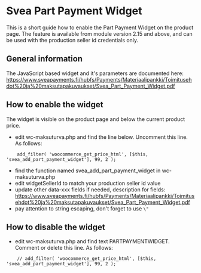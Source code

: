 # Svea Part Payment Widget

This is a short guide how to enable the Part Payment Widget on the product page. The feature is available from module version 2.15 and above, 
and can be used with the production seller id credentials only.

## General information

The JavaScript based widget and it's parameters are documented here: https://www.sveapayments.fi/hubfs/Payments/Materiaalipankki/Toimitusehdot%20ja%20maksutapakuvaukset/Svea_Part_Payment_Widget.pdf

## How to enable the widget

The widget is visible on the product page and below the current product price.  

* edit wc-maksuturva.php and find the line below. Uncomment this line. As follows:
````
    add_filter( 'woocommerce_get_price_html', [$this, 'svea_add_part_payment_widget'], 99, 2 );
````
* find the function named svea_add_part_payment_widget in wc-maksuturva.php
* edit widgetSellerId to match your production seller id value
* update other data-xxx fields if needed, description for fields: https://www.sveapayments.fi/hubfs/Payments/Materiaalipankki/Toimitusehdot%20ja%20maksutapakuvaukset/Svea_Part_Payment_Widget.pdf
* pay attention to string escaping, don't forget to use `\"`

## How to disable the widget

* edit wc-maksuturva.php and find text PARTPAYMENTWIDGET. Comment or delete this line. As follows:
````
    // add_filter( 'woocommerce_get_price_html', [$this, 'svea_add_part_payment_widget'], 99, 2 );
````
